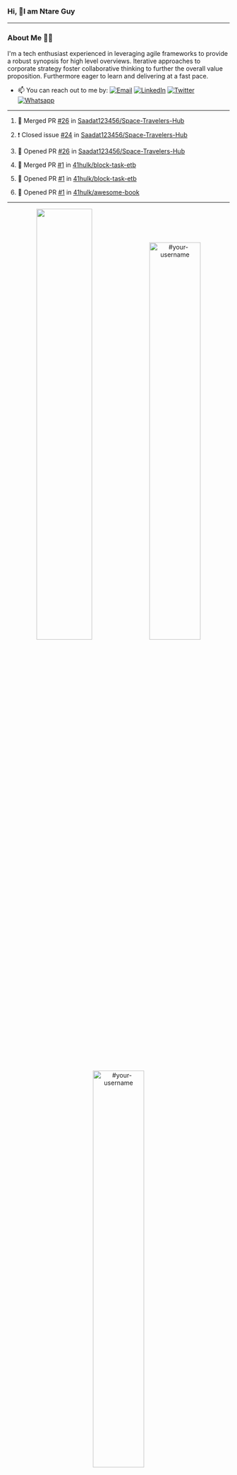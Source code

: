 ### Hi, 👋I am Ntare Guy

---

### About Me 👨‍💻

I'm a tech enthusiast experienced in leveraging agile frameworks to provide a robust synopsis for high level overviews. Iterative approaches to corporate strategy foster collaborative thinking to further the overall value proposition. Furthermore eager to learn and delivering at a fast pace.

- 📫 You can reach out to me by:
  [![Email](https://img.shields.io/badge/--gmail?label=Gmail&logo=Gmail&style=social)](mailto:gntare2@gmail.com)
  [![LinkedIn](https://img.shields.io/badge/--linkedin?label=LinkedIn&logo=LinkedIn&style=social)](https://www.linkedin.com/in/ntare-guy)
  [![Twitter](https://img.shields.io/badge/--twitter?label=Twitter&logo=Twitter&style=social)](https://twitter.com/ntare_guy)
  [![Whatsapp](https://img.shields.io/badge/--whatsapp?label=Whatsapp&logo=whatsapp&style=social)](https://api.whatsapp.com/send?phone=+250780770022&text=Hello%20Guy!%20%F0%9F%91%8B%F0%9F%8F%BB)

---

<!--START_SECTION:activity-->
1. 🎉 Merged PR [#26](https://github.com/Saadat123456/Space-Travelers-Hub/pull/26) in [Saadat123456/Space-Travelers-Hub](https://github.com/Saadat123456/Space-Travelers-Hub)

2. ❗️ Closed issue [#24](https://github.com/Saadat123456/Space-Travelers-Hub/issues/24) in [Saadat123456/Space-Travelers-Hub](https://github.com/Saadat123456/Space-Travelers-Hub)
3. 💪 Opened PR [#26](https://github.com/Saadat123456/Space-Travelers-Hub/pull/26) in [Saadat123456/Space-Travelers-Hub](https://github.com/Saadat123456/Space-Travelers-Hub)
4. 🎉 Merged PR [#1](https://github.com/41hulk/block-task-etb/pull/1) in [41hulk/block-task-etb](https://github.com/41hulk/block-task-etb)
5. 💪 Opened PR [#1](https://github.com/41hulk/block-task-etb/pull/1) in [41hulk/block-task-etb](https://github.com/41hulk/block-task-etb)
5. 💪 Opened PR [#1](https://github.com/41hulk/awesome-book/pull/1) in [41hulk/awesome-book](https://github.com/41hulk/awesome-book)
<!--END_SECTION:activity-->

---

<p align="center">
<img width="50%" src="https://github-readme-stats.vercel.app/api?username=41hulk&theme=highcontrast&hide_border=true alt="#your-username" />
<img width="48%" src="https://github-readme-stats.vercel.app/api/top-langs?username=41hulk&show_icons=true&theme=dark&locale=en&layout=compact&hide_border=true" alt="#your-username" />
<img width="48%" src="https://github-readme-streak-stats.herokuapp.com/?user=41hulk&theme=highcontrast&hide_border=true" alt="#your-username" />
</p>
